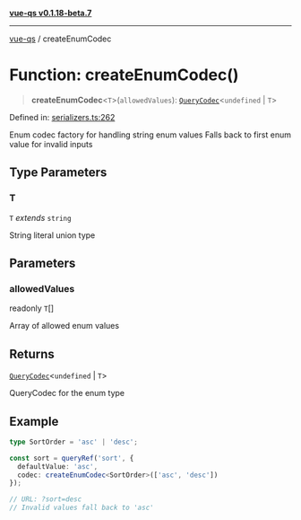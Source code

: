 [**vue-qs v0.1.18-beta.7**](../README.md)

***

[vue-qs](../README.md) / createEnumCodec

# Function: createEnumCodec()

> **createEnumCodec**\<`T`\>(`allowedValues`): [`QueryCodec`](../type-aliases/QueryCodec.md)\<`undefined` \| `T`\>

Defined in: [serializers.ts:262](https://github.com/iamsomraj/vue-qs/blob/ff60e1586d4655408e5c5a224bc4b63d54bf2fc1/src/serializers.ts#L262)

Enum codec factory for handling string enum values
Falls back to first enum value for invalid inputs

## Type Parameters

### T

`T` *extends* `string`

String literal union type

## Parameters

### allowedValues

readonly `T`[]

Array of allowed enum values

## Returns

[`QueryCodec`](../type-aliases/QueryCodec.md)\<`undefined` \| `T`\>

QueryCodec for the enum type

## Example

```ts
type SortOrder = 'asc' | 'desc';

const sort = queryRef('sort', {
  defaultValue: 'asc',
  codec: createEnumCodec<SortOrder>(['asc', 'desc'])
});

// URL: ?sort=desc
// Invalid values fall back to 'asc'
```
